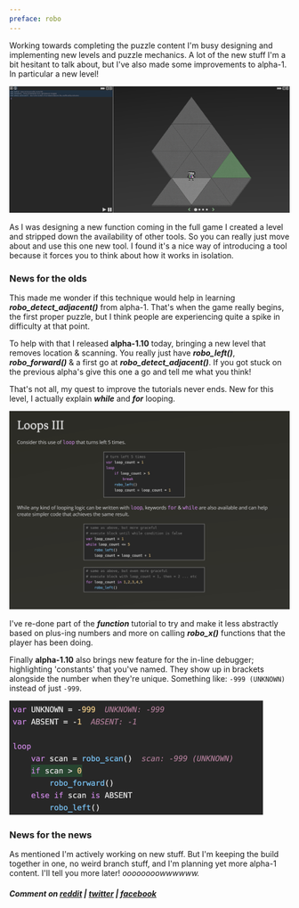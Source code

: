 ```yaml
---
preface: robo
---
```


Working towards completing the puzzle content I'm busy designing and implementing new levels and puzzle mechanics. A lot of the new stuff I'm a bit hesitant to talk about, but I've also made some improvements to alpha-1. In particular a new level!

![](/assets/2018-02-02/robo-detect-adjacent-intro-level.png "New level available in alpha-1.10")

As I was designing a new function coming in the full game I created a level and stripped down the availability of other tools. So you can really just move about and use this one new tool. I found it's a nice way of introducing a tool because it forces you to think about how it works in isolation.

### News for the olds
This made me wonder if this technique would help in learning ***robo_detect_adjacent()*** from alpha-1. That's when the game really begins, the first proper puzzle, but I think people are experiencing quite a spike in difficulty at that point.

To help with that I released **alpha-1.10** today, bringing a new level that removes location & scanning. You really just have ***robo_left()***, ***robo_forward()*** & a first go at ***robo_detect_adjacent()***. If you got stuck on the previous alpha's give this one a go and tell me what you think!

That's not all, my quest to improve the tutorials never ends. New for this level, I actually explain ***while*** and ***for*** looping.

![](/assets/2018-02-02/loops-iii.png "`for` a `while` this was not actually explained")

I've re-done part of the ***function*** tutorial to try and make it less abstractly based on plus-ing numbers and more on calling ***robo_x()*** functions that the player has been doing.

Finally **alpha-1.10** also brings new feature for the in-line debugger; highlighting 'constants' that you've named. They show up in brackets alongside the number when they're unique. Something like: `-999 (UNKNOWN)` instead of just `-999`.

![](/assets/2018-02-02/debug-consts.png "You do name your constants right?")

### News for the news
As mentioned I'm actively working on new stuff. But I'm keeping the build together in one, no weird branch stuff, and I'm planning yet more alpha-1 content. I'll tell you more later! _oooooooowwwwww._

##### Comment on [reddit](https://www.reddit.com/r/devblogs/comments/7ut6wy/robo_instructus_new_stuff_for_the_new_and_the_old/) | [twitter](https://twitter.com/bigabgames/status/959487373410275328) | [facebook](https://www.facebook.com/bigabgames/posts/1765786986842014)
